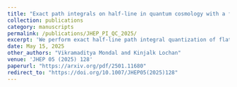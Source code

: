 ```yaml
---
title: "Exact path integrals on half-line in quantum cosmology with a fluid clock and aspects of operator ordering ambiguity"
collection: publications
category: manuscripts
permalink: /publications/JHEP_PI_QC_2025/
excerpt: 'We perform exact half-line path integral quantization of flat, homogeneous cosmological models containing a perfect fluid acting as an internal clock, in a D + 1 dimensional minisuperspace setup.'
date: May 15, 2025
other_authors: "Vikramaditya Mondal and Kinjalk Lochan"
venue: 'JHEP 05 (2025) 128'
paperurl: "https://arxiv.org/pdf/2501.11680"
redirect_to: "https://doi.org/10.1007/JHEP05(2025)128"
---
```

